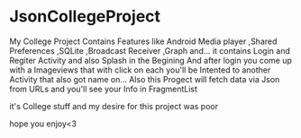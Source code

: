 # JsonCollegeProject
My College Project Contains Features like Android Media player ,Shared Preferences ,SQLite ,Broadcast Receiver ,Graph and...
it contains Login and Regiter Activity and also Splash in the Begining
And after login you come up with a Imageviews that with click on each you'll be Intented to another Activity that also got name on...
Also this Progect will fetch data via Json from URLs and you'll see your Info in FragmentList

it's College stuff and my desire for this project was poor

hope you enjoy<3
